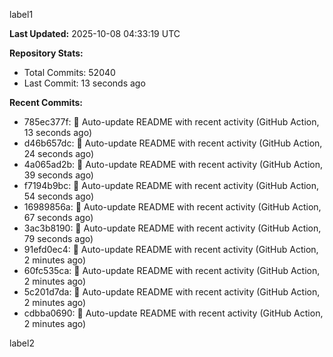 
label1 
<!-- ACTIVITY_START -->
**Last Updated:** 2025-10-08 04:33:19 UTC

**Repository Stats:**
- Total Commits: 52040
- Last Commit: 13 seconds ago

**Recent Commits:**
- 785ec377f: 🤖 Auto-update README with recent activity (GitHub Action, 13 seconds ago)
- d46b657dc: 🤖 Auto-update README with recent activity (GitHub Action, 24 seconds ago)
- 4a065ad2b: 🤖 Auto-update README with recent activity (GitHub Action, 39 seconds ago)
- f7194b9bc: 🤖 Auto-update README with recent activity (GitHub Action, 54 seconds ago)
- 16989856a: 🤖 Auto-update README with recent activity (GitHub Action, 67 seconds ago)
- 3ac3b8190: 🤖 Auto-update README with recent activity (GitHub Action, 79 seconds ago)
- 91efd0ec4: 🤖 Auto-update README with recent activity (GitHub Action, 2 minutes ago)
- 60fc535ca: 🤖 Auto-update README with recent activity (GitHub Action, 2 minutes ago)
- 5c201d7da: 🤖 Auto-update README with recent activity (GitHub Action, 2 minutes ago)
- cdbba0690: 🤖 Auto-update README with recent activity (GitHub Action, 2 minutes ago)
<!-- ACTIVITY_END -->

label2
